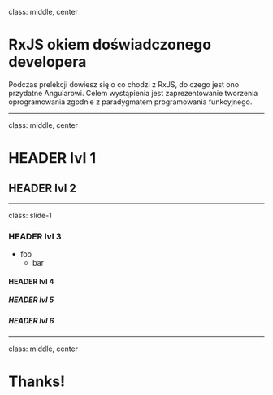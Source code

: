 class: middle, center

# RxJS okiem doświadczonego developera

Podczas prelekcji dowiesz się o co chodzi z RxJS, do czego jest ono przydatne 
Angularowi. Celem wystąpienia jest zaprezentowanie tworzenia oprogramowania 
zgodnie z paradygmatem programowania funkcyjnego.

---

class: middle, center

# HEADER lvl 1
## HEADER lvl 2

---

class: slide-1

### HEADER lvl 3

* foo
    - bar

#### HEADER lvl 4
##### HEADER lvl 5
##### HEADER lvl 6

---

class: middle, center

# Thanks!
